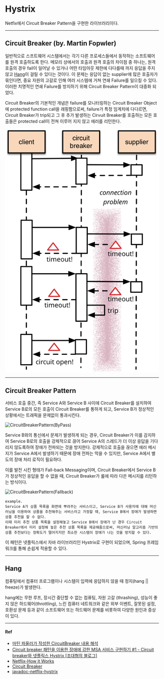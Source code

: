 # Hystrix

Netfix에서 Circuit Breaker Pattern을 구현한 라이브러리이다. 

-----

## Circuit Breaker (by. Martin Fopwler)

일반적으로 스프트웨어 시스템에서는 각기 다른 프로세스들에서 동작하는 소프트웨어를 원격 호출하도록 한다. 메모리 상에서의 호출과 원격 호출의 차이점 중 하나는, 원격 호출의 경우 fail이 일어날 수 있거나 어떤 타임아웃 제한에 다다를때 까지 응답을 주지않고 [Hang](#hang)이 걸릴 수 있다는 것이다. 이 문제는 응답이 없는 supplier에 많은 호출자가 묶인다면, 중요 자원의 고갈로 인해 여러 시스템에 거쳐 연쇄 Failure를 일으킬 수 있다. 이러한 치명적인 연쇄 Failure를 방지하기 위해 Circuit Breaker Pattern이 대중화 되었다.

Circuit Breaker의 기본적인 개념은 failure를 모니터링하는 Circuit Breaker Object에 protected function call을 래핑함으로써, failure가 특정 임계치에 다다르면, Circuit Breaker가 trip되고 그 후 추가 발생하는 Cirvuit Breaker를 호출하는 모든 호출들은 protected call이 전쳐 이루어 지지 않고 에러를 리턴한다.

![CircuitBreakerPattern](./Image/CircuitBreakerPattern.png)

-----

## Circuit Breaker Pattern

서비스 호출 중간, 즉 Service A와 Service B 사이에 Circuit Breaker를 설치하여 Service B로의 모든 호출이 Circuit Breaker를 통하게 되고, Service B가 정상적인 상황에서는 트래픽을 문제없이 통과시킨다.

![CircuitBreakerPattern(ByPass)](/Users/kimdonghwi/Documents/Personal/Study/BasicSense/Image/CircuitBreakerPattern(ByPass).png)

Service B와의 통신에서 문제가 발생하게 되는 경우, Circuit Breaker가 이를 감지하여 Service B로의 호출을 강제적으로 끊어 Service A의 스레드가 더 이상 응답을 기다리지 않도록하여 장애가 전파되는 것을 방지한다. 강제적으로 호출을 끊으면 에러 메시지가 Service A에서 발생하기 때문에 장애 전파는 막을 수 있지만, Service A에서 별도의 장애 처리 로직이 필요하다.

이를 발전 시킨 형태가 Fall-back Messaging이며, Circuit Breaker에서 Service B가 정상적인 응답을 할 수 없을 때, Circuit Breaker가 룰에 따라 다은 메시지를 리턴하는 방식이다. 

![CircuitBreakerPattern(Fallback)](/Users/kimdonghwi/Documents/Personal/Study/BasicSense/Image/CircuitBreakerPattern(Fallback).png)

```
example.
Service A가 상품 목록을 화면에 뿌려주는 서비스이고, Service B가 사용자에 대해 머신러닝을 이용하여 상품을 추천해주는 서비스라고 가정할 때, Service B에서 장애가 발생하면 상품 추천을 할 수 없다. 
이때 미리 추천 상품 목록을 설정해놓고 Service B에서 장애가 난 경우 Circuit Breaker에서 미리 설정해 놓은 추천 상품 목록을 제공해줌으로써, 머신러닝 알고리즘 기반의 상품 추천보다는 정확도가 떨어지지만 최소한 시스템이 장애가 나는 것을 방지할 수 있다.
```

이 패턴은 넷플릭스에서 자바 라이브러리인 Hystrix로 구현이 되었으며, Spring 프레임워크를 통해 손쉽게 적용할 수 있다.

-----

## Hang

컴퓨팅에서 컴퓨터 프로그램이나 시스템이 입력에 응답하지 않을 때 정지(hang || freeze)가 발생한다. 

hang에는 무한 루프, 장시간 중단할 수 없는 컴퓨팅, 자원 고갈 (thrashing), 성능이 좋지 않은 하드웨어(throttling), 느린 컴퓨터 네트워크와 같은 외부 이벤트, 잘못된 설정, 호환성 문제 등과 같이 소프트웨어 또는 하드웨어 문제를 비롯하여 다양한 원인과 증상이 있다.



----

#### Ref

- [마틴 파울러가 작성한 CircuitBreaker 내용 해석](http://egloos.zum.com/pulgrims/v/3047353)
- [Circuit breaker 패턴을 이용한 장애에 강한 MSA 서비스 구현하기 #1 - Circuit breaker와 넷플릭스 Hystrix [조대협의 블로그]](http://bcho.tistory.com/tag/하이스트릭스)
- [Netflix-How it Works](https://github.com/Netflix/Hystrix/wiki/How-it-Works)
- [Circuit Breaker](https://spring.io/guides/gs/circuit-breaker/)
- [javadoc-netflix-hystrix](http://netflix.github.io/Hystrix/javadoc/)

